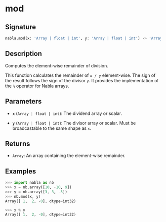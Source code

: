# mod

## Signature

```python
nabla.mod(x: 'Array | float | int', y: 'Array | float | int') -> 'Array'
```

## Description

Computes the element-wise remainder of division.

This function calculates the remainder of `x / y` element-wise. The
sign of the result follows the sign of the divisor `y`. It provides the
implementation of the `%` operator for Nabla arrays.

## Parameters

- **`x`** (`Array | float | int`): The dividend array or scalar.

- **`y`** (`Array | float | int`): The divisor array or scalar. Must be broadcastable to the same shape as `x`.

## Returns

- `Array`: An array containing the element-wise remainder.

## Examples

```python
>>> import nabla as nb
>>> x = nb.array([10, -10, 9])
>>> y = nb.array([3, 3, -3])
>>> nb.mod(x, y)
Array([ 1,  2, -0], dtype=int32)

>>> x % y
Array([ 1,  2, -0], dtype=int32)
```
